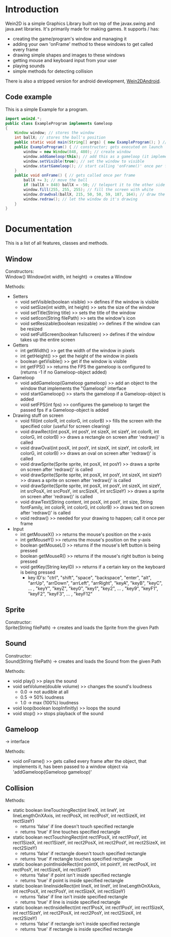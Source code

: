 # Introduction
Wein2D is a simple Graphics Library built on top of the javax.swing and java.awt libraries. It's primarily made for making games. It supports / has:
- creating the game/program's window and managing it
- adding your own 'onFrame' method to these windows to get called every frame
- drawing simple shapes and images to these windows
- getting mouse and keyboard input from your user
- playing sounds
- simple methods for detecting collision

There is also a stripped version for android development, [Wein2DAndroid](https://www.github.com/devtaube/wein2dandroid).

## Code example
This is a simple Example for a program.
```java
import wein2d.*;
public class ExampleProgram implements Gameloop
{
    Window window; // stores the window
    int ballX; // stores the ball's position
    public static void main(String[] args) { new ExampleProgram(); } // create instance of this class on launch
    public ExampleProgram() { // constructor; gets executed on launch
        window = new Window(848, 480); // create window
        window.addGameloop(this); // add this as a gameloop (it implements Gameloop)
        window.setVisible(true); // set the window to visible
        window.startGameloop(); // start calling 'onFrame()' once per frame
    }
    public void onFrame() { // gets called once per frame
        ballX += 3; // move the ball
        if (ballX > 848) ballX = -50; // teleport it to the other side if it hits the edge
        window.fill(255, 255, 255); // fill the screen with white
        window.drawOval(ballX, 215, 50, 50, 59, 187, 164); // draw the ball
        window.redraw(); // let the window do it's drawing
    }
}
```

# Documentation
This is a list of all features, classes and methods.

## Window
Constructors:  
Window()
Window(int width, int height)
-> creates a Window

Methods:
- Setters
   - void setVisible(boolean visible) >> defines if the window is visible
   - void setSize(int width, int height) >> sets the size of the window
   - void setTitle(String title) >> sets the title of the window
   - void setIcon(String filePath)  >> sets the window's icon
   - void setResizable(boolean resizable) >> defines if the window can be resized
   - void setFullScreen(boolean fullscreen) >> defines if the window takes up the entire screen
- Getters
   - int getWidth() >> get the width of the window in pixels
   - int getHeight() >> get the height of the window in pixels
   - boolean getVisible() >> get if the window is visible
   - int getFPS() >> returns the FPS the gameloop is configured to (returns -1 if no Gameloop-object added)
- Gameloop
   - void addGameloop(Gameloop gameloop) >> add an object to the window that implements the "Gameloop" interface
   - void startGameloop() >> starts the gameloop if a Gameloop-object is added
   - void setFPS(int fps) >> configures the gameloop to target the passed fps if a Gameloop-object is added
- Drawing stuff on screen
   - void fill(int colorR, int colorG, int colorB) >> fills the screen with the specified color (useful for screen clearing)
   - void drawRect(int posX, int posY, int sizeX, int sizeY, int colorR, int colorG, int colorB) >> draws a rectangle on screen after 'redraw()' is called
   - void drawOval(int posX, int posY, int sizeX, int sizeY, int colorR, int colorG, int colorB) >> draws an oval on screen after 'redraw()' is called
   - void drawSprite(Sprite sprite, int posX, int posY) >> draws a sprite on screen after 'redraw()' is called
   - void drawSprite(Sprite sprite, int posX, int posY, int sizeX, int sizeY) >> draws a sprite on screen after 'redraw()' is called
   - void drawSprite(Sprite sprite, int posX, int posY, int sizeX, int sizeY, int srcPosX, int srcPosY, int srcSizeX, int srcSizeY) >> draws a sprite on screen after 'redraw()' is called
   - void drawText(String content, int posX, int posY, int size, String fontFamily, int colorR, int colorG, int colorB) >> draws text on screen after 'redraw()' is called
   - void redraw() >> needed for your drawing to happen; call it once per frame
- Input
   - int getMouseX() >> returns the mouse's position on the x-axis
   - int getMouseY() >> returns the mouse's position on the y-axis
   - boolean getMouseL() >> returns if the mouse's left button is being pressed
   - boolean getMouseR() >> returns if the mouse's right button is being pressed
   - void getKey(String keyID) >> returns if a certain key on the keyboard is being pressed
       - key ID's: "ctrl", "shift", "space", "backspace", "enter", "alt", "arrUp", "arrDown", "arrLeft", "arrRight", "keyA", "keyB", "keyC", ... , "keyY", "keyZ", "key0", "key1", "key2", ... , "key9", "keyF1", "keyF2", "keyF3", ... , "keyF12"

## Sprite
Constructor:  
Sprite(String filePath)
-> creates and loads the Sprite from the given Path

## Sound
Constructor:  
Sound(String filePath)
-> creates and loads the Sound from the given Path

Methods:
 - void play() >> plays the sound
 - void setVolume(double volume) >> changes the sound's loudness
     - 0.0 -> not audible at all
     - 0.5 -> 50% loudness
     - 1.0 -> max (100%) loudness
 - void loop(boolean loopInfinitly) >> loops the sound
 - void stop() >> stops playback of the sound

## Gameloop
-> interface  

Methods:
  - void onFrame() >> gets called every frame after the object, that implements it, has been passed to a window object via 'addGameloop(Gameloop gameloop)'

## Collision
Methods:
 - static boolean lineTouchingRect(int lineX, int lineY, int lineLengthOnXAxis, int rectPosX, int rectPosY, int rectSizeX, int rectSizeY)
     - returns 'false' if line doesn't touch specified rectangle
     - returns 'true' if line touches specified rectangle
 - static boolean rectTouchingRect(int rect1PosX, int rect1PosY, int rect1SizeX, int rect1SizeY, int rect2PosX, int rect2PosY, int rect2SizeX, int rect2SizeY)
     - returns 'false' if rectangle doesn't touch specified rectangle
     - returns 'true' if rectangle touches specified rectangle
 - static boolean pointInsideRect(int pointX, int pointY, int rectPosX, int rectPosY, int rectSizeX, int rectSizeY)
     - returns 'false' if point isn't inside specified rectangle
     - returns 'true' if point is inside specified rectangle
 - static boolean lineInsideRect(int lineX, int lineY, int lineLengthOnXAxis, int rectPosX, int rectPosY, int rectSizeX, int rectSizeY)
     - returns 'false' if line isn't inside specified rectangle
     - returns 'true' if line is inside specified rectangle
 - static boolean rectInsideRect(int rect1PosX, int rect1PosY, int rect1SizeX, int rect1SizeY, int rect2PosX, int rect2PosY, int rect2SizeX, int rect2SizeY)
     - returns 'false' if rectangle isn't inside specified rectangle
     - returns 'true' if rectangle is inside specified rectangle
